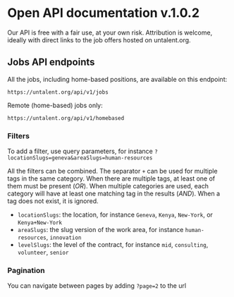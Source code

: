 # Open API documentation v.1.0.2

Our API is free with a fair use, at your own risk. Attribution is welcome, ideally with direct links to the job offers hosted on untalent.org.

## Jobs API endpoints

All the jobs, including home-based positions, are available on this endpoint:
```
https://untalent.org/api/v1/jobs
```

Remote (home-based) jobs only:
```
https://untalent.org/api/v1/homebased
```

### Filters

To add a filter, use query parameters, for instance `?locationSlugs=geneva&areaSlugs=human-resources`

All the filters can be combined. The separator `+` can be used for multiple tags in the same category. When there are multiple tags, at least one of them must be present (_OR_). When multiple categories are used, each category will have at least one matching tag in the results (_AND_). When a tag does not exist, it is ignored.


* `locationSlugs`: the location, for instance `Geneva`, `Kenya`, `New-York`, or `Kenya+New-York` 
* `areaSlugs`: the slug version of the work area, for instance `human-resources`, `innovation`
* `levelSlugs`: the level of the contract, for instance `mid`, `consulting`, `volunteer`, `senior`


### Pagination

You can navigate between pages by adding `?page=2` to the url

